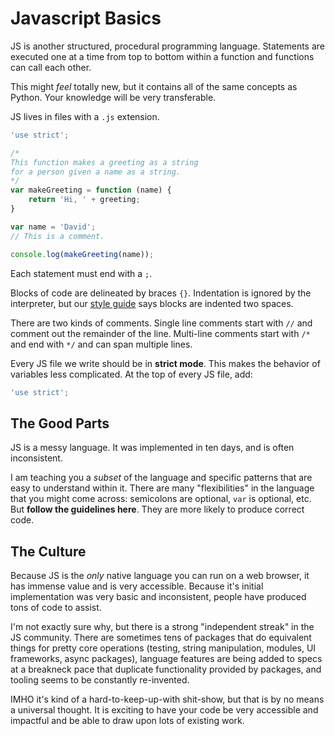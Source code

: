 # Javascript Basics

JS is another structured, procedural programming language.
Statements are executed one at a time from top to bottom within a function and functions can call each other.

This might _feel_ totally new, but it contains all of the same concepts as Python.
Your knowledge will be very transferable.

JS lives in files with a `.js` extension.

```js
'use strict';

/*
This function makes a greeting as a string
for a person given a name as a string.
*/
var makeGreeting = function (name) {
    return 'Hi, ' + greeting;
}

var name = 'David';
// This is a comment.

console.log(makeGreeting(name));
```

Each statement must end with a `;`.

Blocks of code are delineated by braces `{}`.
Indentation is ignored by the interpreter, but our [style guide](/notes/js-style.md) says blocks are indented two spaces.

There are two kinds of comments.
Single line comments start with `//` and comment out the remainder of the line.
Multi-line comments start with `/*` and end with `*/` and can span multiple lines.

Every JS file we write should be in **strict mode**.
This makes the behavior of variables less complicated.
At the top of every JS file, add:

```js
'use strict';
```

## The Good Parts

JS is a messy language.
It was implemented in ten days, and is often inconsistent.

I am teaching you a _subset_ of the language and specific patterns that are easy to understand within it.
There are many "flexibilities" in the language that you might come across: semicolons are optional, `var` is optional, etc.
But **follow the guidelines here**.
They are more likely to produce correct code.

## The Culture

Because JS is the _only_ native language you can run on a web browser, it has immense value and is very accessible.
Because it's initial implementation was very basic and inconsistent, people have produced tons of code to assist.

I'm not exactly sure why, but there is a strong "independent streak" in the JS community.
There are sometimes tens of packages that do equivalent things for pretty core operations (testing, string manipulation, modules, UI frameworks, async packages), language features are being added to specs at a breakneck pace that duplicate functionality provided by packages, and tooling seems to be constantly re-invented.

IMHO it's kind of a hard-to-keep-up-with shit-show, but that is by no means a universal thought.
It is exciting to have your code be very accessible and impactful and be able to draw upon lots of existing work.
